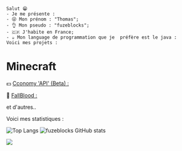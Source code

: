 ```
Salut 😁
- Je me présente :
- 😜 Mon prénom : "Thomas";
- 👌 Mon pseudo : "fuzeblocks";
- 🇨🇵 J'habite en France;
- ☕ Mon language de programmation que je  préfère est le java :
Voici mes projets :
```
# Minecraft 
💵 [Cconomy 'API' (Beta) :](https://github.com/fuzeblocks/Cconomy)

🏥 [FallBlood :](https://github.com/fuzeblocks/FallBlood) 

et d'autres..

Voici mes statistiques :

![Top Langs](https://github-readme-stats.vercel.app/api/top-langs/?username=fuzeblocks&layout=compact)
![fuzeblocks GitHub stats](https://github-readme-stats.vercel.app/api?username=anuraghazra&show_icons=true&theme=radical)


![](https://komarev.com/ghpvc/?username=fuzeblocks)
